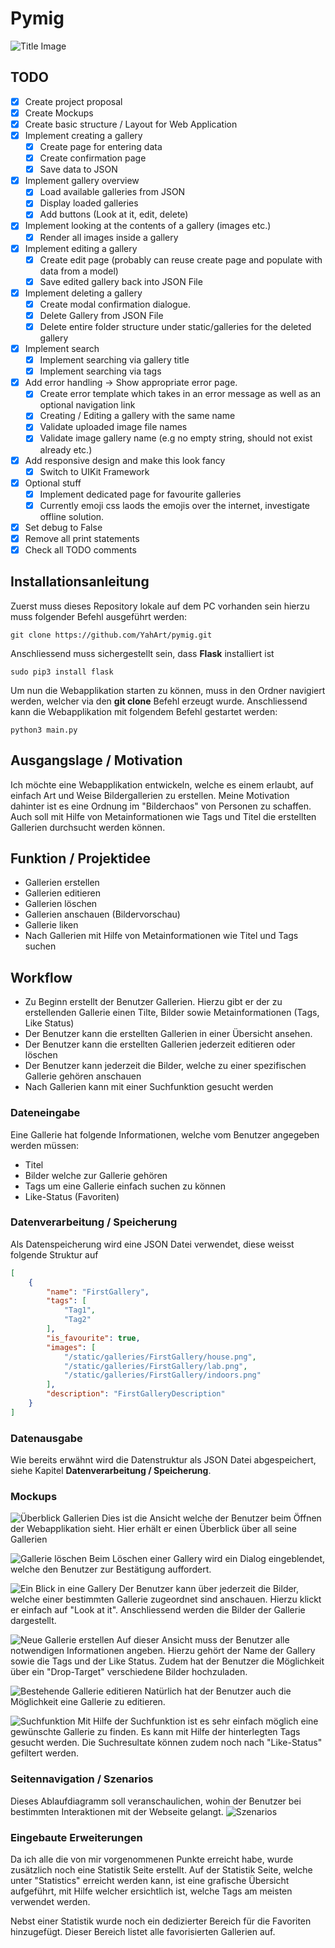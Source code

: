# Pymig
![Title Image](./documentation_images/title_image.png)
## TODO
- [x] Create project proposal
- [x] Create Mockups
- [x] Create basic structure / Layout for Web Application
- [x] Implement  creating a gallery
  - [x] Create page for entering data
  - [x] Create confirmation page
  - [x] Save data to JSON
- [x] Implement gallery overview
  - [x] Load available galleries from JSON
  - [x] Display loaded galleries
  - [x] Add buttons (Look at it, edit, delete)
- [x] Implement looking at the contents of a gallery (images etc.)
  - [x] Render all images inside a gallery
- [x] Implement editing a gallery
  - [x] Create edit page (probably can reuse create page and populate with data from a model)
  - [x] Save edited gallery back into JSON File
- [x] Implement deleting a gallery
  - [x] Create modal confirmation dialogue.
  - [x] Delete Gallery from JSON File
  - [x] Delete entire folder structure under static/galleries for the deleted gallery
- [x] Implement search
  - [x] Implement searching via gallery title
  - [x] Implement searching via tags
- [x] Add error handling -> Show appropriate error page.
  - [x] Create error template which takes in an error message as well as an optional navigation link
  - [x] Creating / Editing a gallery with the same name
  - [x] Validate uploaded image file names
  - [x] Validate image gallery name (e.g no empty string, should not exist already etc.)
- [x] Add responsive design and make this look fancy
  - [x] Switch to UIKit Framework
- [x] Optional stuff
  - [x] Implement dedicated page for favourite galleries
  - [x] Currently emoji css laods the emojis over the internet, investigate offline solution.
- [x] Set debug to False
- [x] Remove all print statements
- [x] Check all TODO comments

## Installationsanleitung
Zuerst muss dieses Repository lokale auf dem PC vorhanden sein hierzu muss folgender Befehl ausgeführt werden:
```
git clone https://github.com/YahArt/pymig.git
```

Anschliessend muss sichergestellt sein, dass **Flask** installiert ist
```
sudo pip3 install flask
```

Um nun die Webapplikation starten zu können, muss in den Ordner navigiert werden, welcher via den **git clone** Befehl erzeugt wurde. Anschliessend kann die Webapplikation mit folgendem Befehl gestartet werden:
```
python3 main.py
```

## Ausgangslage / Motivation

Ich möchte eine Webapplikation entwickeln, welche es einem erlaubt, auf einfach Art und Weise Bildergallerien zu erstellen. Meine Motivation dahinter ist es eine Ordnung im "Bilderchaos" von Personen zu schaffen. Auch soll mit Hilfe von Metainformationen wie Tags und Titel die erstellten Gallerien durchsucht werden können.

## Funktion / Projektidee

- Gallerien erstellen
- Gallerien editieren
- Gallerien löschen
- Gallerien anschauen (Bildervorschau)
- Gallerie liken
- Nach Gallerien mit Hilfe von Metainformationen wie Titel und Tags suchen

## Workflow

- Zu Beginn erstellt der Benutzer Gallerien. Hierzu gibt er der zu erstellenden Gallerie einen Tilte, Bilder sowie Metainformationen (Tags, Like Status)
- Der Benutzer kann die erstellten Gallerien in einer Übersicht ansehen.
- Der Benutzer kann die erstellten Gallerien jederzeit editieren oder löschen
- Der Benutzer kann jederzeit die Bilder, welche zu einer spezifischen Gallerie gehören anschauen
- Nach Gallerien kann mit einer Suchfunktion gesucht werden

### Dateneingabe

Eine Gallerie hat folgende Informationen, welche vom Benutzer angegeben werden müssen:

- Titel
- Bilder welche zur Gallerie gehören
- Tags um eine Gallerie einfach suchen zu können
- Like-Status (Favoriten)

### Datenverarbeitung / Speicherung

Als Datenspeicherung wird eine JSON Datei verwendet, diese weisst folgende Struktur auf

```json
[
    {
        "name": "FirstGallery",
        "tags": [
            "Tag1",
            "Tag2"
        ],
        "is_favourite": true,
        "images": [
            "/static/galleries/FirstGallery/house.png",
            "/static/galleries/FirstGallery/lab.png",
            "/static/galleries/FirstGallery/indoors.png"
        ],
        "description": "FirstGalleryDescription"
    }
]
```

### Datenausgabe

Wie bereits erwähnt wird die Datenstruktur als JSON Datei abgespeichert, siehe Kapitel **Datenverarbeitung / Speicherung**.

### Mockups

![Überblick Gallerien](/mockups/1-My-Galleries.png)
Dies ist die Ansicht welche der Benutzer beim Öffnen der Webapplikation sieht. Hier erhält er einen Überblick über all seine Gallerien

![Gallerie löschen](/mockups/2-Delete-a-Gallery.png)
Beim Löschen einer Gallery wird ein Dialog eingeblendet, welche den Benutzer zur Bestätigung auffordert.

![Ein Blick in eine Gallery](/mockups/3-Look-at-It.png)
Der Benutzer kann über jederzeit die Bilder, welche einer bestimmten Gallerie zugeordnet sind anschauen. Hierzu klickt er einfach auf "Look at it". Anschliessend werden die Bilder der Gallerie dargestellt.

![Neue Gallerie erstellen](/mockups/4-Create-a-new-Gallery.png)
Auf dieser Ansicht muss der Benutzer alle notwendigen Informationen angeben. Hierzu gehört der Name der Gallery sowie die Tags und der Like Status. Zudem hat der Benutzer die Möglichkeit über ein "Drop-Target" verschiedene Bilder hochzuladen.

![Bestehende Gallerie editieren](/mockups/5-Edit-Gallery.png)
Natürlich hat der Benutzer auch die Möglichkeit eine Gallerie zu editieren.

![Suchfunktion](/mockups/6-Search.png)
Mit Hilfe der Suchfunktion ist es sehr einfach möglich eine gewünschte Gallerie zu finden. Es kann mit Hilfe der hinterlegten Tags gesucht werden. Die Suchresultate können zudem noch nach "Like-Status" gefiltert werden.

### Seitennavigation / Szenarios
Dieses Ablaufdiagramm soll veranschaulichen, wohin der Benutzer bei bestimmten Interaktionen mit der Webseite gelangt.
![Szenarios](/documentation_images/scenarios.png)


### Eingebaute Erweiterungen
Da ich alle die von mir vorgenommenen Punkte erreicht habe, wurde zusätzlich noch eine Statistik Seite erstellt. Auf der Statistik Seite, welche unter "Statistics" erreicht werden kann, ist eine grafische Übersicht aufgeführt, mit Hilfe welcher ersichtlich ist, welche Tags am meisten verwendet werden.

Nebst einer Statistik wurde noch ein dedizierter Bereich für die Favoriten hinzugefügt. Dieser Bereich listet alle favorisierten Gallerien auf.
